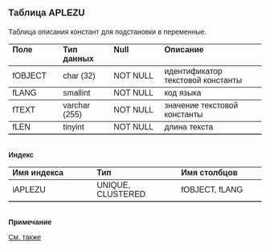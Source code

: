 ﻿<html>
<head>
<title>Таблица APLEZU</title>
</head>

<body>

<h1><font size="4" face="Arial">Таблица APLEZU</font></h1>

<p><font face="Arial">Таблицa описания констант для подстановки в 
переменные.<br>
</font></p>

<table border="1" cellPadding="5" cols="2" frame="below" rules="rows">
<TBODY>
  <tr vAlign="top">
    <td class="label" width="20%"><font face="Arial"><b>Поле</b></font></td>
    <td class="label" width="20%"><font face="Arial"><strong>Тип 
	данных</strong></font></td>
    <td class="label" width="20%"><font face="Arial"><strong>Null</strong></font></td>
    <td class="label" width="40%"><font face="Arial"><strong>Описание</strong></font></td>
  </tr>
  <tr>
    <td width="20%"><font face="Arial">fOBJECT</font></td>
    <td width="20%"><font face="Arial">char (32)</font></td>
    <td width="20%"><font face="Arial">NOT NULL</font></td>
    <td width="40%"><font face="Arial">идентификатор текстовой 
	константы</font></td>
  </tr>
  <tr>
    <td width="20%"><font face="Arial">fLANG</font></td>
    <td width="20%"><font face="Arial">smallint</font></td>
    <td width="20%"><font face="Arial">NOT NULL</font></td>
    <td width="40%"><font face="Arial">код языка</font></td>
  </tr>
  <tr>
    <td width="20%"><font face="Arial">fTEXT</font></td>
    <td width="20%"><font face="Arial">varchar (255)</font></td>
    <td width="20%"><font face="Arial">NOT NULL</font></td>
    <td width="40%"><font face="Arial">значение текстовой константы</font></td>
  </tr>
  <tr>
    <td width="20%"><font face="Arial">fLEN</font></td>
    <td width="20%"><font face="Arial">tinyint</font></td>
    <td width="20%"><font face="Arial">NOT NULL</font></td>
    <td width="40%"><font face="Arial">длина текста</font></td>
  </tr>
</TBODY>
</table>

<p class="label"><font face="Arial"><b><br>
Индекс</b></font></p>

<table border="1" cellPadding="5" cols="2" frame="below" rules="rows">
  <tr vAlign="top">
    <td class="label" width="33%"><font face="Arial"><b>Имя индекса</b></font></td>
    <td class="label" width="33%"><font face="Arial"><strong>Тип </strong></font></td>
    <td class="label" width="33%"><font face="Arial"><strong>Имя 
	столбцов</strong></font></td>
  </tr>
  <tr>
    <td width="33%"><font face="Arial">iAPLEZU</font></td>
    <td width="33%"><font face="Arial">UNIQUE,&nbsp; CLUSTERED</font></td>
    <td width="33%"><font face="Arial">fOBJECT, fLANG</font></td>
  </tr>
</table>

<p class="label"><font face="Arial"><b><br>
Примечание</b></font></p>

<p class="label"><a href="database_scheme.html"><font face="Arial">См. 
также</font></a></p>
</body>
</html>
